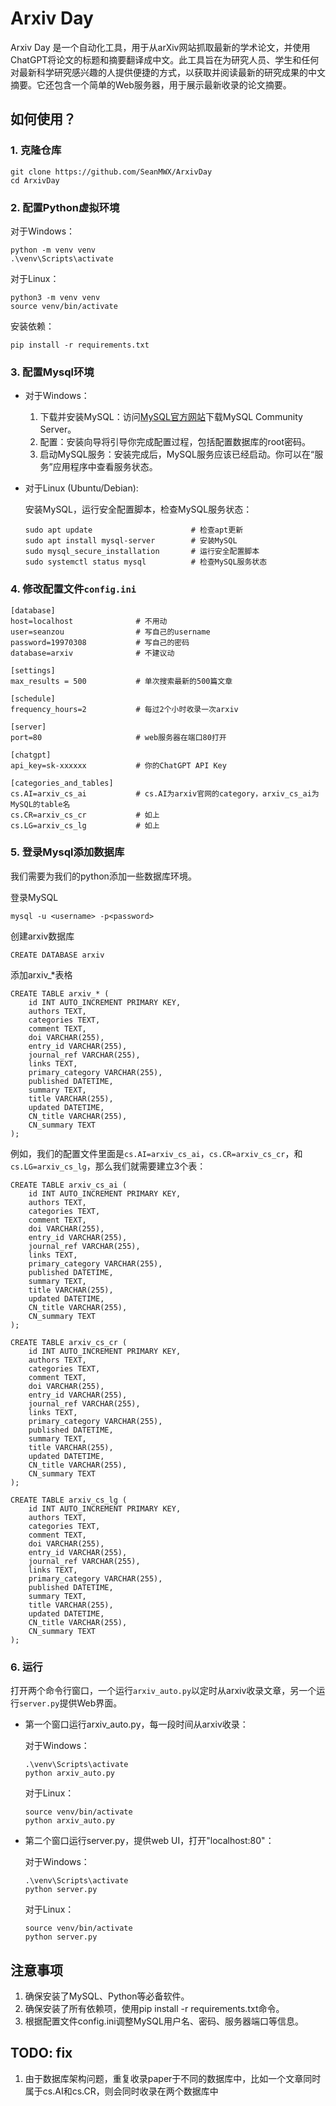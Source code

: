 # Arxiv Day
Arxiv Day 是一个自动化工具，用于从arXiv网站抓取最新的学术论文，并使用ChatGPT将论文的标题和摘要翻译成中文。此工具旨在为研究人员、学生和任何对最新科学研究感兴趣的人提供便捷的方式，以获取并阅读最新的研究成果的中文摘要。它还包含一个简单的Web服务器，用于展示最新收录的论文摘要。


## 如何使用？
### 1. 克隆仓库
```
git clone https://github.com/SeanMWX/ArxivDay
cd ArxivDay
```

### 2. 配置Python虚拟环境
对于Windows：
```
python -m venv venv
.\venv\Scripts\activate
```

对于Linux：
```
python3 -m venv venv
source venv/bin/activate
```

安装依赖：
```
pip install -r requirements.txt
```

### 3. 配置Mysql环境
- 对于Windows：

    1. 下载并安装MySQL：访问[MySQL官方网站](https://dev.mysql.com/downloads/mysql/)下载MySQL Community Server。
    2. 配置：安装向导将引导你完成配置过程，包括配置数据库的root密码。
    3. 启动MySQL服务：安装完成后，MySQL服务应该已经启动。你可以在“服务”应用程序中查看服务状态。

- 对于Linux  (Ubuntu/Debian):

    安装MySQL，运行安全配置脚本，检查MySQL服务状态：
    ```
    sudo apt update                      # 检查apt更新
    sudo apt install mysql-server        # 安装MySQL
    sudo mysql_secure_installation       # 运行安全配置脚本
    sudo systemctl status mysql          # 检查MySQL服务状态
    ```

### 4. 修改配置文件`config.ini`
```
[database]
host=localhost              # 不用动
user=seanzou                # 写自己的username
password=19970308           # 写自己的密码
database=arxiv              # 不建议动

[settings]
max_results = 500           # 单次搜索最新的500篇文章

[schedule]
frequency_hours=2           # 每过2个小时收录一次arxiv

[server]
port=80                     # web服务器在端口80打开

[chatgpt]
api_key=sk-xxxxxx           # 你的ChatGPT API Key

[categories_and_tables]
cs.AI=arxiv_cs_ai           # cs.AI为arxiv官网的category，arxiv_cs_ai为MySQL的table名
cs.CR=arxiv_cs_cr           # 如上
cs.LG=arxiv_cs_lg           # 如上

```

### 5. 登录Mysql添加数据库
我们需要为我们的python添加一些数据库环境。

登录MySQL
```
mysql -u <username> -p<password>
```

创建arxiv数据库
```
CREATE DATABASE arxiv
```

添加arxiv_*表格
```
CREATE TABLE arxiv_* (
    id INT AUTO_INCREMENT PRIMARY KEY,
    authors TEXT,
    categories TEXT,
    comment TEXT,
    doi VARCHAR(255),
    entry_id VARCHAR(255),
    journal_ref VARCHAR(255),
    links TEXT,
    primary_category VARCHAR(255),
    published DATETIME,
    summary TEXT,
    title VARCHAR(255),
    updated DATETIME,
    CN_title VARCHAR(255),
    CN_summary TEXT
);
```

例如，我们的配置文件里面是`cs.AI=arxiv_cs_ai`，`cs.CR=arxiv_cs_cr`，和`cs.LG=arxiv_cs_lg`，那么我们就需要建立3个表：

```
CREATE TABLE arxiv_cs_ai (
    id INT AUTO_INCREMENT PRIMARY KEY,
    authors TEXT,
    categories TEXT,
    comment TEXT,
    doi VARCHAR(255),
    entry_id VARCHAR(255),
    journal_ref VARCHAR(255),
    links TEXT,
    primary_category VARCHAR(255),
    published DATETIME,
    summary TEXT,
    title VARCHAR(255),
    updated DATETIME,
    CN_title VARCHAR(255),
    CN_summary TEXT
);

CREATE TABLE arxiv_cs_cr (
    id INT AUTO_INCREMENT PRIMARY KEY,
    authors TEXT,
    categories TEXT,
    comment TEXT,
    doi VARCHAR(255),
    entry_id VARCHAR(255),
    journal_ref VARCHAR(255),
    links TEXT,
    primary_category VARCHAR(255),
    published DATETIME,
    summary TEXT,
    title VARCHAR(255),
    updated DATETIME,
    CN_title VARCHAR(255),
    CN_summary TEXT
);

CREATE TABLE arxiv_cs_lg (
    id INT AUTO_INCREMENT PRIMARY KEY,
    authors TEXT,
    categories TEXT,
    comment TEXT,
    doi VARCHAR(255),
    entry_id VARCHAR(255),
    journal_ref VARCHAR(255),
    links TEXT,
    primary_category VARCHAR(255),
    published DATETIME,
    summary TEXT,
    title VARCHAR(255),
    updated DATETIME,
    CN_title VARCHAR(255),
    CN_summary TEXT
);
```

### 6. 运行
打开两个命令行窗口，一个运行`arxiv_auto.py`以定时从arxiv收录文章，另一个运行`server.py`提供Web界面。

- 第一个窗口运行arxiv_auto.py，每一段时间从arxiv收录：

    对于Windows：
    ```
    .\venv\Scripts\activate
    python arxiv_auto.py
    ```

    对于Linux：
    ```
    source venv/bin/activate
    python arxiv_auto.py
    ```

- 第二个窗口运行server.py，提供web UI，打开"localhost:80"：

    对于Windows：
    ```
    .\venv\Scripts\activate
    python server.py
    ```

    对于Linux：
    ```
    source venv/bin/activate
    python server.py
    ```

## 注意事项
1. 确保安装了MySQL、Python等必备软件。
2. 确保安装了所有依赖项，使用pip install -r requirements.txt命令。
3. 根据配置文件config.ini调整MySQL用户名、密码、服务器端口等信息。

## TODO: fix
1. 由于数据库架构问题，重复收录paper于不同的数据库中，比如一个文章同时属于cs.AI和cs.CR，则会同时收录在两个数据库中


